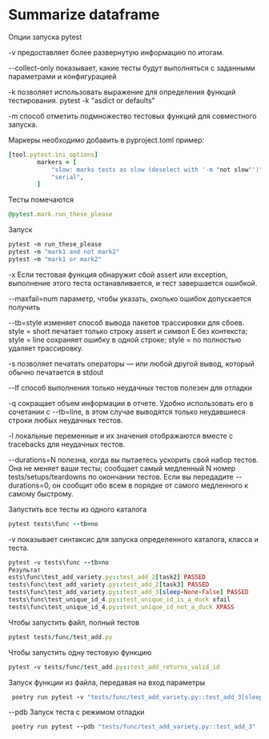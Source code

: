 # Summarize dataframe

Опции запуска pytest

-v предоставляет более развернутую информацию по итогам.

--collect-only показывает, какие тесты будут выполняться с заданными
параметрами и конфигурацией

-k позволяет использовать выражение для определения функций тестирования.
pytest -k "asdict or defaults"

-m способ отметить подмножество тестовых функций для
совместного запуска.

Маркеры необходимо добавить в pyproject.toml
пример:
```rb
[tool.pytest.ini_options]
        markers = [
            "slow: marks tests as slow (deselect with '-m "not slow"')",
            "serial",
        ]
```

Тесты помечаются 
```rb
@pytest.mark.run_these_please
```
Запуск
```rb
pytest -m run_these_please 
pytest -m "mark1 and not mark2"
pytest -m "mark1 or mark2"
```

-x Если тестовая функция обнаружит сбой assert или exception, выполнение этого теста
останавливается, и тест завершается ошибкой.

--maxfail=num параметр, чтобы указать, сколько ошибок допускается получить

--tb=style изменяет способ вывода пакетов трассировки для сбоев. 
style = short печатает только строку assert и символ E без контекста; 
style = line сохраняет ошибку в одной строке; 
style = no полностью удаляет трассировку.

-s позволяет печатать операторы — или любой другой вывод, который обычно
печатается в stdout

--lf способ выполнения только неудачных тестов
полезен для отладки

-q сокращает объем информации в
отчете. Удобно использовать его в сочетании с --tb=line, в этом случае
выводятся только неудавшиеся строки любых неудачных тестов.

-l локальные переменные и их значения
отображаются вместе с tracebacks для неудачных тестов.

--durations=N полезна, когда вы пытаетесь ускорить свой набор
тестов. Она не меняет ваши тесты; сообщает самый медленный N номер
tests/setups/teardowns по окончании тестов. Если вы передадите --durations=0, он
сообщит обо всем в порядке от самого медленного к самому быстрому.

Запустить все тесты из одного каталога
```rb
pytest tests\func --tb=no
```

-v показывает синтаксис для запуска определенного каталога, класса и теста.
```rb
pytest -v tests\func --tb=no
Результат
ests\func\test_add_variety.py::test_add_2[task2] PASSED
tests\func\test_add_variety.py::test_add_2[task3] PASSED
tests\func\test_add_variety.py::test_add_3[sleep-None-False] PASSED
tests\func\test_unique_id_4.py::test_unique_id_is_a_duck xfail
tests\func\test_unique_id_4.py::test_unique_id_not_a_duck XPASS
```

Чтобы запустить файл, полный тестов
```rb
pytest tests/func/test_add.py
```

Чтобы запустить одну тестовую функцию
```rb
pytest -v tests/func/test_add.py::test_add_returns_valid_id
```

Запуск функции из файла, передавая на вход параметры

```rb
 poetry run pytest -v "tests/func/test_add_variety.py::test_add_3[sleep-None-False]"
```

--pdb Запуск теста с режимом отладки    

```rb
 poetry run pytest --pdb "tests/func/test_add_variety.py::test_add_3"
```